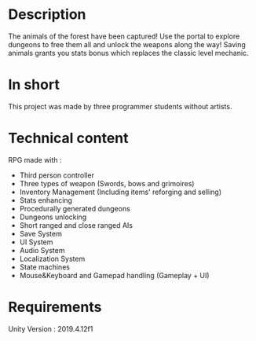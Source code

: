 # Description
The animals of the forest have been captured! Use the portal to explore dungeons to free them all and unlock the weapons along the way!
Saving animals grants you stats bonus which replaces the classic level mechanic.

# In short
This project was made by three programmer students without artists.

# Technical content
RPG made with :
- Third person controller
- Three types of weapon (Swords, bows and grimoires)
- Inventory Management (Including items' reforging and selling)
- Stats enhancing
- Procedurally generated dungeons
- Dungeons unlocking
- Short ranged and close ranged AIs
- Save System
- UI System
- Audio System
- Localization System
- State machines
- Mouse&Keyboard and Gamepad handling (Gameplay + UI)

# Requirements
Unity Version : 2019.4.12f1
